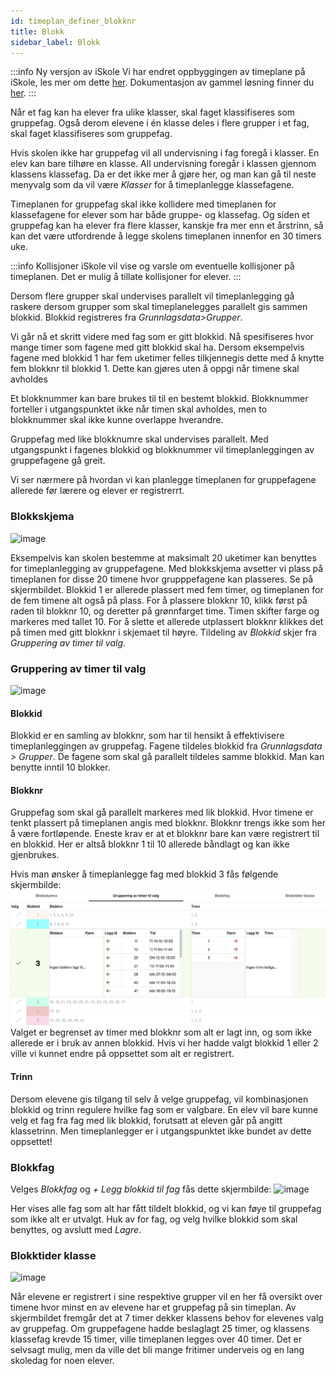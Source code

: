 ```yaml
---
id: timeplan_definer_blokknr
title: Blokk
sidebar_label: Blokk
---
```


:::info Ny versjon av iSkole
Vi har endret oppbyggingen av timeplane på iSkole, les mer om dette [her](https://dokumentasjon.iskole.net/blog/timeplan). Dokumentasjon av gammel løsning finner du [her](https://dokumentasjon.iskole.net/docs/timeplan_definer_blokknr_old). 
:::

Når et fag kan ha elever fra ulike klasser, skal faget klassifiseres som gruppefag. Også derom elevene i én klasse deles i flere grupper i et fag, skal faget klassifiseres som gruppefag.

Hvis skolen ikke har gruppefag vil all undervisning i fag foregå i klasser. En elev kan bare tilhøre en klasse. All undervisning foregår i klassen gjennom klassens klassefag. Da er det ikke mer å gjøre her, og man kan gå til neste menyvalg som da vil være _Klasser_ for å timeplanlegge klassefagene.

Timeplanen for gruppefag skal ikke kollidere med timeplanen for klassefagene for elever som har både gruppe- og klassefag. Og siden et gruppefag kan ha elever fra flere klasser, kanskje fra mer enn et årstrinn, så kan det være utfordrende å legge skolens timeplanen innenfor en 30 timers uke.

:::info Kollisjoner
iSkole vil vise og varsle om eventuelle kollisjoner på timeplanen. Det er mulig å tillate kollisjoner for elever.
:::

Dersom flere grupper skal undervises parallelt vil timeplanlegging gå raskere dersom grupper som skal timeplanelegges parallelt gis sammen blokkid. Blokkid registreres fra _Grunnlagsdata>Grupper_.

Vi går nå et skritt videre med fag som er gitt blokkid. Nå spesifiseres hvor mange timer som fagene med gitt blokkid skal ha. Dersom eksempelvis fagene med blokkid 1 har fem uketimer felles tilkjennegis dette med å knytte fem blokknr til blokkid 1. Dette kan gjøres uten å oppgi når timene skal avholdes


Et blokknummer kan bare brukes til til en bestemt blokkid. Blokknummer forteller i utgangspunktet ikke når timen skal avholdes, men to blokknummer skal ikke kunne overlappe hverandre.

Gruppefag med like blokknumre skal undervises parallelt. Med utgangspunkt i fagenes blokkid og blokknummer vil timeplanleggingen av gruppefagene gå greit.

Vi ser nærmere på hvordan vi kan planlegge timeplanen for gruppefagene allerede før lærere og elever er registrerrt.

### Blokkskjema
![image](https://github.com/BarmanHanssen/iskole/assets/80097133/55e24d3b-8eb9-4a09-9e68-3fa2f5efd265)

Eksempelvis kan skolen bestemme at maksimalt 20 uketimer kan benyttes for timeplanlegging av gruppefagene. Med blokkskjema avsetter vi plass på timeplanen for disse 20 timene hvor grupppefagene kan plasseres. Se på skjermbildet. Blokkid 1 er allerede plassert med fem timer, og timeplanen for de fem timene alt også på plass. For å plassere blokknr 10, klikk først på raden til blokknr 10, og deretter på grønnfarget time. Timen skifter farge og markeres med tallet 10. For å slette et allerede utplassert blokknr klikkes det på timen med gitt blokknr i skjemaet til høyre. Tildeling av _Blokkid_ skjer fra _Gruppering av timer til valg_.

### Gruppering av timer til valg
![image](https://github.com/BarmanHanssen/iskole/assets/80097133/e845edce-c4e5-4a27-8de8-9ba7f822401a)

#### Blokkid
Blokkid er en samling av blokknr, som har til hensikt å effektivisere timeplanleggingen av gruppefag. Fagene tildeles blokkid fra _Grunnlagsdata > Grupper_. De fagene som skal gå parallelt tildeles samme blokkid. Man kan benytte inntil 10 blokker.

#### Blokknr
Gruppefag som skal gå parallelt markeres med lik blokkid. Hvor timene er tenkt plassert på timeplanen angis med blokknr. Blokknr trengs ikke som her å være fortløpende. Eneste krav er at et blokknr bare kan være registrert til en blokkid. Her er altså blokknr 1 til 10 allerede båndlagt og kan ikke gjenbrukes.

Hvis man ønsker å timeplanlegge fag med blokkid 3 fås følgende skjermbilde:
![image](/img/tp_blokknr_gruppering.png)
Valget er begrenset av timer med blokknr som alt er lagt inn, og som ikke allerede er i bruk av annen blokkid. Hvis vi her hadde valgt blokkid 1 eller 2 ville vi kunnet endre på oppsettet som alt er registrert.

#### Trinn
Dersom elevene gis tilgang til selv å velge gruppefag, vil kombinasjonen blokkid og trinn regulere hvilke fag som er valgbare. En elev vil bare kunne velg et fag fra fag med lik blokkid, forutsatt at eleven går på angitt klassetrinn. Men timeplanlegger er i utgangspunktet ikke bundet av dette oppsettet!

### Blokkfag
Velges _Blokkfag_ og _+ Legg blokkid til fag_ fås dette skjermbilde:
![image](https://github.com/BarmanHanssen/iskole/assets/80097133/98616fe9-c9d5-4dcd-826a-72565749569f)

Her vises alle fag som alt har fått tildelt blokkid, og vi kan føye til gruppefag som ikke alt er utvalgt. Huk av for fag, og velg hvilke blokkid som skal benyttes, og avslutt med _Lagre_.

### Blokktider klasse
![image](https://github.com/BarmanHanssen/iskole/assets/80097133/3128651d-a41a-42e8-97ac-71beda745e03)

Når elevene er registrert i sine respektive grupper vil en her få oversikt over timene hvor minst en av elevene har et gruppefag på sin timeplan. Av skjermbildet fremgår det at 7 timer dekker klassens behov for  elevenes valg av gruppefag. Om gruppefagene hadde beslaglagt 25 timer, og klassens klassefag krevde 15 timer, ville timeplanen legges over 40 timer. Det er selvsagt mulig, men da ville det bli mange fritimer underveis og en lang skoledag for noen elever.
